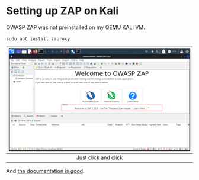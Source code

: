 # Setting up ZAP on Kali

OWASP ZAP was not preinstalled on my QEMU KALI VM.

    sudo apt install zaproxy

| ![ZAP Dashboard](../../_static/images/openedzap.png) |
|:--:|
| Just click and click |

And [the documentation is good](https://www.zaproxy.org/docs/).